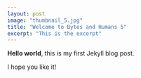 ```yaml
---
layout: post
image: "thumbnail_5.jpg"
title: "Welcome to Bytes and Humans 5"
excerpt: "This is the excerpt"
---
```


**Hello world**, this is my first Jekyll blog post.

I hope you like it!
